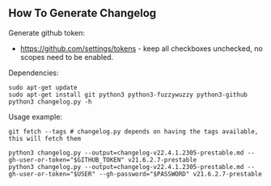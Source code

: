 ## How To Generate Changelog

Generate github token:
* https://github.com/settings/tokens - keep all checkboxes unchecked, no scopes need to be enabled.

Dependencies:
```
sudo apt-get update
sudo apt-get install git python3 python3-fuzzywuzzy python3-github
python3 changelog.py -h
```

Usage example:

```
git fetch --tags # changelog.py depends on having the tags available, this will fetch them

python3 changelog.py --output=changelog-v22.4.1.2305-prestable.md --gh-user-or-token="$GITHUB_TOKEN" v21.6.2.7-prestable
python3 changelog.py --output=changelog-v22.4.1.2305-prestable.md --gh-user-or-token="$USER" --gh-password="$PASSWORD" v21.6.2.7-prestable
```
